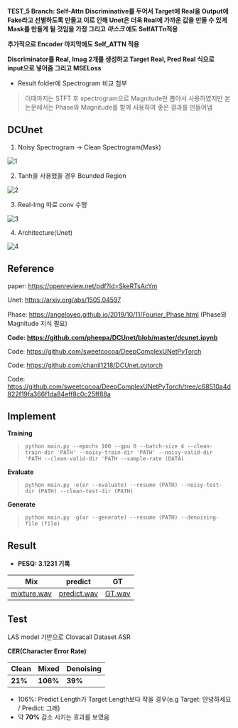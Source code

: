 **TEST_5 Branch: Self-Attn Discriminative를 두어서 Target에 Real을 Output에 Fake라고 선별하도록 만들고 이로 인해 Unet은 더욱
Real에 가까운 값을 만들 수 있게 Mask를 만들게 될 것임을 가정
그리고 _마스크_ 에도 SelfATTn적용**

**추가적으로 Encoder 마지막에도 Self_ATTN 적용**

**Discriminator를 Real, Imag 2개를 생성하고 Target Real, Pred Real 식으로 input으로 넣어줌 그리고 MSELoss**

- Result folder에 Spectrogram 비교 첨부 

> 이때까지는 STFT 후 spectrogram으로 Magnitude만 뽑아서 사용하였지만 본 논문에서는 Phase와 Magnitude를 함께 사용하여
> 좋은 결과를 만들어냄

## DCUnet

 1. Noisy Spectrogram -> Clean Spectrogram(Mask)

![1](https://user-images.githubusercontent.com/76771847/127819187-c25d1db2-0504-4c60-a0e8-2422d658e3d6.png)

 2. Tanh을 사용했을 경우 Bounded Region

![2](https://user-images.githubusercontent.com/76771847/127819335-b0467ac3-66a8-4d59-bb73-20be048ddf8f.png)

 3. Real-Img 따로 conv 수행 

![3](https://user-images.githubusercontent.com/76771847/127819646-5d76de1b-024d-4184-a4bd-3e283522ac6a.png)

 4. Architecture(Unet)
 
![4](https://user-images.githubusercontent.com/76771847/127819727-7e7c7b8e-b915-41eb-b9d3-817d215c7bda.png)

## Reference

paper: https://openreview.net/pdf?id=SkeRTsAcYm

Unet: https://arxiv.org/abs/1505.04597

Phase: https://angeloyeo.github.io/2019/10/11/Fourier_Phase.html
(Phase와 Magnitude 지식 필요)

**Code: https://github.com/pheepa/DCUnet/blob/master/dcunet.ipynb**

Code: https://github.com/sweetcocoa/DeepComplexUNetPyTorch

Code: https://github.com/chanil1218/DCUnet.pytorch

Code: https://github.com/sweetcocoa/DeepComplexUNetPyTorch/tree/c68510a4d822f19fa366f1da84eff8c0c25ff88a

## Implement

**Training**

> `python main.py --epochs 100 --gpu 0 --batch-size 4
--clean-train-dir 'PATH' --noisy-train-dir 'PATH' --noisy-valid-dir 'PATH --clean-valid-dir 'PATH --sample-rate (DATA)`

**Evaluate**
> `python main.py -e(or --evaluate) --resume (PATH) --noisy-test-dir (PATH) --clean-test-dir (PATH)`

**Generate**
> `python main.py -g(or --generate) --resume (PATH) --denoising-file (file)`

## Result

- **PESQ: 3.1231 기록**

| Mix | predict | GT |
|---|---|---|
| [mixture.wav](./example/mixed.wav?raw=true) |  [predict.wav](./example/predict.wav?raw=true)  |  [GT.wav](./example/GT.wav?raw=true)  |

## Test

LAS model 기반으로 Clovacall Dataset ASR

**CER(Character Error Rate)**

| Clean | Mixed | Denoising |
|---|---|---|
|**21%**|**106%**|**39%**|

- 106%: Predict Length가 Target Length보다 작을 경우(e.g Target: 안녕하세요 / Predict: 그래)
- 약 **70%** 감소 시키는 효과를 보였음